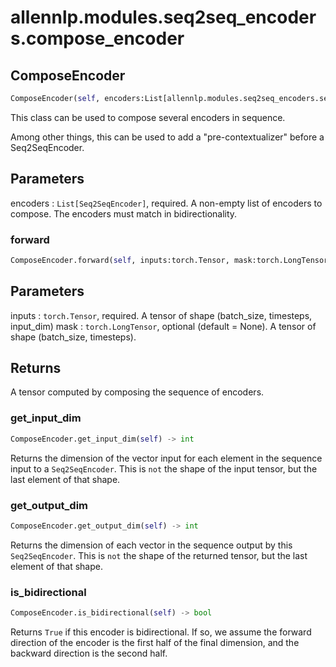 # allennlp.modules.seq2seq_encoders.compose_encoder

## ComposeEncoder
```python
ComposeEncoder(self, encoders:List[allennlp.modules.seq2seq_encoders.seq2seq_encoder.Seq2SeqEncoder])
```
This class can be used to compose several encoders in sequence.

Among other things, this can be used to add a "pre-contextualizer" before a Seq2SeqEncoder.

Parameters
----------
encoders : ``List[Seq2SeqEncoder]``, required.
    A non-empty list of encoders to compose. The encoders must match in bidirectionality.

### forward
```python
ComposeEncoder.forward(self, inputs:torch.Tensor, mask:torch.LongTensor=None) -> torch.Tensor
```

Parameters
----------
inputs : ``torch.Tensor``, required.
    A tensor of shape (batch_size, timesteps, input_dim)
mask : ``torch.LongTensor``, optional (default = None).
    A tensor of shape (batch_size, timesteps).

Returns
-------
A tensor computed by composing the sequence of encoders.

### get_input_dim
```python
ComposeEncoder.get_input_dim(self) -> int
```

Returns the dimension of the vector input for each element in the sequence input
to a ``Seq2SeqEncoder``. This is `not` the shape of the input tensor, but the
last element of that shape.

### get_output_dim
```python
ComposeEncoder.get_output_dim(self) -> int
```

Returns the dimension of each vector in the sequence output by this ``Seq2SeqEncoder``.
This is `not` the shape of the returned tensor, but the last element of that shape.

### is_bidirectional
```python
ComposeEncoder.is_bidirectional(self) -> bool
```

Returns ``True`` if this encoder is bidirectional.  If so, we assume the forward direction
of the encoder is the first half of the final dimension, and the backward direction is the
second half.

